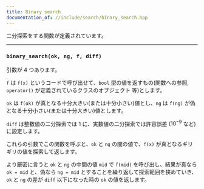 ```yaml
---
title: Binary search
documentation_of: //include/search/binary_search.hpp
---
```


二分探索をする関数が定義されています。

---

### `binary_search(ok, ng, f, diff)`

引数が 4 つあります。

`f` は `f(x)` というコードで呼び出せて、`bool` 型の値を返すもの(関数への参照, `operator()` が定義されているクラスのオブジェクト 等)とします。

`ok` は `f(ok)` が真となる十分大きい(または十分小さい)値とし、`ng` は `f(ng)` が偽となる十分小さい(または十分大きい)値とします。

`diff` は整数値の二分探索では $1$ に、実数値の二分探索では許容誤差 ($10^{-9}$ など)に設定します。

これらの引数でこの関数を呼ぶと、`ok` と `ng` の間の値で、`f(x)` が真となるギリギリの値を探索して返します。

より厳密に言うと `ok` と `ng` の中間の値 `mid` で `f(mid)` を呼び出し、結果が真なら `ok = mid` と、偽なら `ng = mid` とすることを繰り返して探索範囲を狭めていき、`ok` と `ng` の差が `diff` 以下になった時の `ok` の値を返します。
